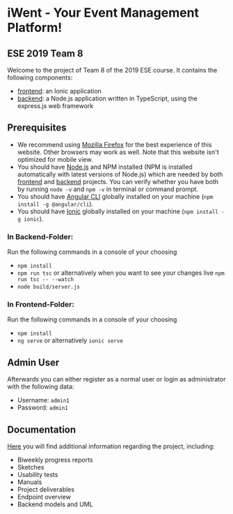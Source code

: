 # iWent - Your Event Management Platform!
## ESE 2019 Team 8
Welcome to the project of Team 8 of the 2019 ESE course. It contains the following components:
- [frontend](https://github.com/scg-unibe-ch/ese2019-team8/tree/master/frontend): an Ionic application
- [backend](https://github.com/scg-unibe-ch/ese2019-team8/tree/master/backend): a Node.js application written in TypeScript, using the express.js web framework 

## Prerequisites
- We recommend using [Mozilla Firefox](https://www.mozilla.org/en-US/firefox/) for the best experience of this website. Other browsers may work as well. Note that this website isn't optimized for mobile view.
- You should have [Node.js](https://nodejs.org/en/) and NPM installed (NPM is installed automatically with latest versions of Node.js) which are needed by both [frontend](https://github.com/JoelNiklaus/ESE-2019-Scaffolding/tree/master/frontend) and [backend](https://github.com/JoelNiklaus/ESE-2019-Scaffolding/tree/master/backend) projects. You can verify whether you have both by running `node -v` and `npm -v` in terminal or command prompt.
- You should have [Angular CLI](https://cli.angular.io/) globally installed on your machine (`npm install -g @angular/cli`).
- You should have [Ionic](https://ionicframework.com/) globally installed on your machine (`npm install -g ionic`).

### In Backend-Folder:
Run the following commands in a console of your choosing
- `npm install`
- `npm run tsc` or alternatively when you want to see your changes live `npm run tsc -- --watch`
- `node build/server.js`

### In Frontend-Folder:
Run the following commands in a console of your choosing
- `npm install`
- `ng serve` or alternatively `ionic serve`

## Admin User
Afterwards you can either register as a normal user or login as administrator with the following data:

- Username: `admin1`
- Password: `admin1`

## Documentation
[Here](./docs) you will find additional information regarding the project, including:
* Biweekly progress reports
* Sketches
* Usability tests
* Manuals
* Project deliverables
* Endpoint overview
* Backend models and UML

